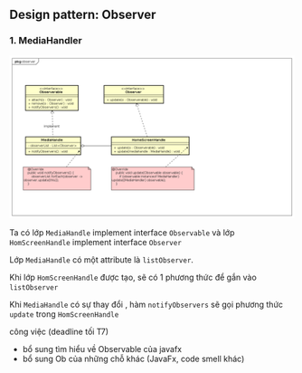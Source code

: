 ## Design pattern: Observer
### 1. MediaHandler
![observer media handler](images/observer_media_handle.png)

Ta có lớp `MediaHandle` implement interface `Observable` và lớp `HomScreenHandle` implement interface `Observer`

Lớp `MediaHandle` có một attribute là `listObserver`.

Khi lớp `HomScreenHandle`  được tạo, sẽ có 1 phương thức để gắn vào `listObserver`

Khi `MediaHandle` có sự thay đổi , hàm  `notifyObservers` sẽ gọi phương thức `update` trong `HomScreenHandle`

công việc (deadline tối T7)
- bổ sung tìm hiểu về Observable của javafx
- bổ sung Ob của những chỗ khác (JavaFx, code smell khác)